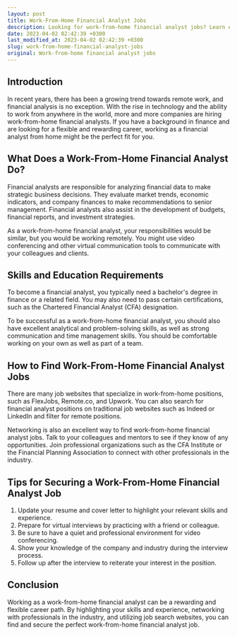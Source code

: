 ```yaml
---
layout: post
title: Work-From-Home Financial Analyst Jobs
description: Looking for work-from-home financial analyst jobs? Learn everything you need to know about this exciting career path and how to secure a job in this field from the comfort of your own home.
date: 2023-04-02 02:42:39 +0300
last_modified_at: 2023-04-02 02:42:39 +0300
slug: work-from-home-financial-analyst-jobs
original: Work-from-home financial analyst jobs
---
```

## Introduction

In recent years, there has been a growing trend towards remote work, and financial analysis is no exception. With the rise in technology and the ability to work from anywhere in the world, more and more companies are hiring work-from-home financial analysts. If you have a background in finance and are looking for a flexible and rewarding career, working as a financial analyst from home might be the perfect fit for you.

## What Does a Work-From-Home Financial Analyst Do?

Financial analysts are responsible for analyzing financial data to make strategic business decisions. They evaluate market trends, economic indicators, and company finances to make recommendations to senior management. Financial analysts also assist in the development of budgets, financial reports, and investment strategies.

As a work-from-home financial analyst, your responsibilities would be similar, but you would be working remotely. You might use video conferencing and other virtual communication tools to communicate with your colleagues and clients.

## Skills and Education Requirements

To become a financial analyst, you typically need a bachelor's degree in finance or a related field. You may also need to pass certain certifications, such as the Chartered Financial Analyst (CFA) designation.

To be successful as a work-from-home financial analyst, you should also have excellent analytical and problem-solving skills, as well as strong communication and time management skills. You should be comfortable working on your own as well as part of a team.

## How to Find Work-From-Home Financial Analyst Jobs

There are many job websites that specialize in work-from-home positions, such as FlexJobs, Remote.co, and Upwork. You can also search for financial analyst positions on traditional job websites such as Indeed or LinkedIn and filter for remote positions.

Networking is also an excellent way to find work-from-home financial analyst jobs. Talk to your colleagues and mentors to see if they know of any opportunities. Join professional organizations such as the CFA Institute or the Financial Planning Association to connect with other professionals in the industry.

## Tips for Securing a Work-From-Home Financial Analyst Job

1. Update your resume and cover letter to highlight your relevant skills and experience.
2. Prepare for virtual interviews by practicing with a friend or colleague.
3. Be sure to have a quiet and professional environment for video conferencing.
4. Show your knowledge of the company and industry during the interview process.
5. Follow up after the interview to reiterate your interest in the position.

## Conclusion

Working as a work-from-home financial analyst can be a rewarding and flexible career path. By highlighting your skills and experience, networking with professionals in the industry, and utilizing job search websites, you can find and secure the perfect work-from-home financial analyst job.
